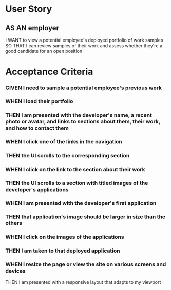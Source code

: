 # User Story

## AS AN employer
I WANT to view a potential employee's deployed portfolio of work samples
SO THAT I can review samples of their work and assess whether they're a good candidate for an open position

# Acceptance Criteria

### GIVEN I need to sample a potential employee's previous work
### WHEN I load their portfolio
### THEN I am presented with the developer's name, a recent photo or avatar, and links to sections about them, their work, and how to contact them
### WHEN I click one of the links in the navigation
### THEN the UI scrolls to the corresponding section
### WHEN I click on the link to the section about their work
### THEN the UI scrolls to a section with titled images of the developer's applications
### WHEN I am presented with the developer's first application
### THEN that application's image should be larger in size than the others
### WHEN I click on the images of the applications
### THEN I am taken to that deployed application
### WHEN I resize the page or view the site on various screens and devices
THEN I am presented with a responsive layout that adapts to my viewport
